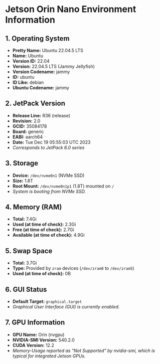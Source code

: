 # Jetson Orin Nano Environment Information

## 1. Operating System
- **Pretty Name:** Ubuntu 22.04.5 LTS
- **Name:** Ubuntu
- **Version ID:** 22.04
- **Version:** 22.04.5 LTS (Jammy Jellyfish)
- **Version Codename:** jammy
- **ID:** ubuntu
- **ID Like:** debian
- **Ubuntu Codename:** jammy

## 2. JetPack Version
- **Release Line:** R36 (release)
- **Revision:** 2.0
- **GCID:** 35084178
- **Board:** generic
- **EABI:** aarch64
- **Date:** Tue Dec 19 05:55:03 UTC 2023
- *Corresponds to JetPack 6.0 series*

## 3. Storage
- **Device:** `/dev/nvme0n1` (NVMe SSD)
- **Size:** 1.8T
- **Root Mount:** `/dev/nvme0n1p1` (1.8T) mounted on `/`
- *System is booting from NVMe SSD.*

## 4. Memory (RAM)
- **Total:** 7.4Gi
- **Used (at time of check):** 2.3Gi
- **Free (at time of check):** 2.7Gi
- **Available (at time of check):** 4.9Gi

## 5. Swap Space
- **Total:** 3.7Gi
- **Type:** Provided by `zram` devices (`/dev/zram0` to `/dev/zram5`)
- **Used (at time of check):** 0B

## 6. GUI Status
- **Default Target:** `graphical.target`
- *Graphical User Interface (GUI) is currently enabled.*

## 7. GPU Information
- **GPU Name:** Orin (nvgpu)
- **NVIDIA-SMI Version:** 540.2.0
- **CUDA Version:** 12.2
- *Memory-Usage reported as "Not Supported" by nvidia-smi, which is typical for integrated Jetson GPUs.* 